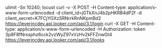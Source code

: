 ulimit -Sn 10240; locust
curl -v -X POST -H Content-type: application/x-www-form-urlencoded -d client_id=jGTkXnJ4b2pHKRB4dP2f -d client_secret=K7FCjYGXzSRNrrkRnNKpmBd2 https://leverincdev.api.looker.com/api/3.1/login
curl -X GET -H Content-type: application/x-www-form-urlencoded -H Authorization: token 3p8F8fNrssphz6cck2vzWyZ97xVzHv2kFFZnwGt4 https://leverincdev.api.looker.com/api/3.1/looks
